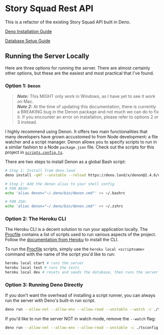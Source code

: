 # Story Squad Rest API

This is a refactor of the existing Story Squad API built in Deno.

[Deno Installation Guide](./docs/DenoSetup.md)

[Database Setup Guide](./docs/DBSetup.md)

## Running the Server Locally

Here are three options for running the server. There are almost certainly other options, but these are the easiest and most practical that I've found.

### Option 1: `Denon`

> **_Note:_** This MIGHT only work in Windows, as I have yet to see it work on Mac.  
> **_Note 2:_** At the time of updating this documentation, there is currently a BREAKING bug in the Denon package and not much we can do to fix it. If you encounter an error on installation, please refer to options 2 or 3 instead.

I highly recommend using Denon. It offers two main functionalities that many developers have grown accustomed to from Node development: a file watcher and a script manager. Denon allows you to specify scripts to run in a similar fashion to a Node `package.json` file. Check out the scripts for this project in [`scripts.config.ts`](./scripts.config.ts).

There are two steps to install Denon as a global Bash script:

```bash
# Step 1: Install from deno.land
deno install -qAf --unstable --reload https://deno.land/x/denon@2.4.6/denon.ts

# Step 2: Add the denon alias to your shell config
# FOR BASH:
echo 'alias denon="~/.deno/bin/denon.cmd"' >> ~/.bashrc

# FOR ZSH:
echo 'alias denon="~/.deno/bin/denon.cmd"' >> ~/.zshrc
```

### Option 2: The Heroku CLI

The Heroku CLI is a decent solution to run your application locally. The [Procfile](./Procfile) contains a list of scripts used to run various aspects of the project. Follow the [documentation from Heroku](https://devcenter.heroku.com/articles/heroku-cli) to install the CLI.

To run the [Procfile](./Procfile) scripts, simply use the `heroku local <scriptname>` command with the name of the script you'd like to run:

```bash
heroku local start # runs the server
heroku local test # runs the tests
heroku local dev # resets and seeds the database, then runs the server
```

### Option 3: Running Deno Directly

If you don't want the overhead of installing a script runner, you can always run the server with Deno's built-in run script.

```bash
deno run --allow-net --allow-env --allow-read --unstable --watch -c ./tsconfig.json src/mod.ts start
```

If you'd like to run the server NOT in watch mode, remove the `--watch` flag:

```bash
deno run --allow-net --allow-env --allow-read --unstable -c ./tsconfig.json src/mod.ts start
```
